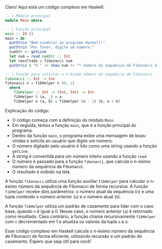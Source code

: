 Claro! Aqui está um código complexo em Haskell:

```haskell
-- | Módulo principal
module Main where

-- | Função principal
main :: IO ()
main = do
  putStrLn "Bem-vindo(a) ao programa Haskell!"
  putStrLn "Por favor, digite um número:"
  numStr <- getLine
  let num = read numStr :: Int
  let resultado = fibonacci num
  putStrLn $ "O " ++ show num ++ "º número da sequência de Fibonacci é: " ++ show resultado

-- | Função para calcular o n-ésimo número da sequência de Fibonacci
fibonacci :: Int -> Int
fibonacci n = fibHelper n (0, 1)
  where
    fibHelper :: Int -> (Int, Int) -> Int
    fibHelper 0 (a, _) = a
    fibHelper n (a, b) = fibHelper (n - 1) (b, a + b)
```

Explicação do código:
- O código começa com a definição do módulo `Main`.
- Em seguida, temos a função `main`, que é a função principal do programa.
- Dentro da função `main`, o programa exibe uma mensagem de boas-vindas e solicita ao usuário que digite um número.
- O número digitado pelo usuário é lido como uma string usando a função `getLine`.
- A string é convertida para um número inteiro usando a função `read`.
- O número é passado para a função `fibonacci`, que calcula o n-ésimo número da sequência de Fibonacci.
- O resultado é exibido na tela.

A função `fibonacci` utiliza uma função auxiliar `fibHelper` para calcular o n-ésimo número da sequência de Fibonacci de forma recursiva. A função `fibHelper` recebe dois parâmetros: o número atual da sequência (`n`) e uma tupla contendo o número anterior (`a`) e o número atual (`b`). 

A função `fibHelper` utiliza um padrão de casamento para lidar com o caso base, quando `n` é igual a 0. Nesse caso, o número anterior (`a`) é retornado como resultado. Caso contrário, a função chama recursivamente `fibHelper` com `n` decrementado em 1 e atualiza os valores da tupla `a` e `b`.

Esse código complexo em Haskell calcula o n-ésimo número da sequência de Fibonacci de forma eficiente, utilizando recursão e um padrão de casamento. Espero que seja útil para você!